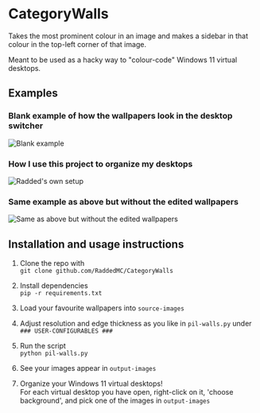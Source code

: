 # CategoryWalls

Takes the most prominent colour in an image and makes a sidebar in that colour in the top-left corner of that image.

Meant to be used as a hacky way to "colour-code" Windows 11 virtual desktops.

## Examples
### Blank example of how the wallpapers look in the desktop switcher
![Blank example](https://i.imgur.com/EHYI7U7)
### How I use this project to organize my desktops
![Radded's own setup](https://i.imgur.com/N1KKb5r)
### Same example as above but without the edited wallpapers
![Same as above but without the edited wallpapers](https://i.imgur.com/haXqbd2)

## Installation and usage instructions
1. Clone the repo with\
```git clone github.com/RaddedMC/CategoryWalls```

2. Install dependencies\
```pip -r requirements.txt```

3. Load your favourite wallpapers into `source-images`

4. Adjust resolution and edge thickness as you like in `pil-walls.py` under `### USER-CONFIGURABLES ###`

4. Run the script\
```python pil-walls.py```

5. See your images appear in `output-images`

6. Organize your Windows 11 virtual desktops!\
For each virtual desktop you have open, right-click on it, 'choose background', and pick one of the images in `output-images`